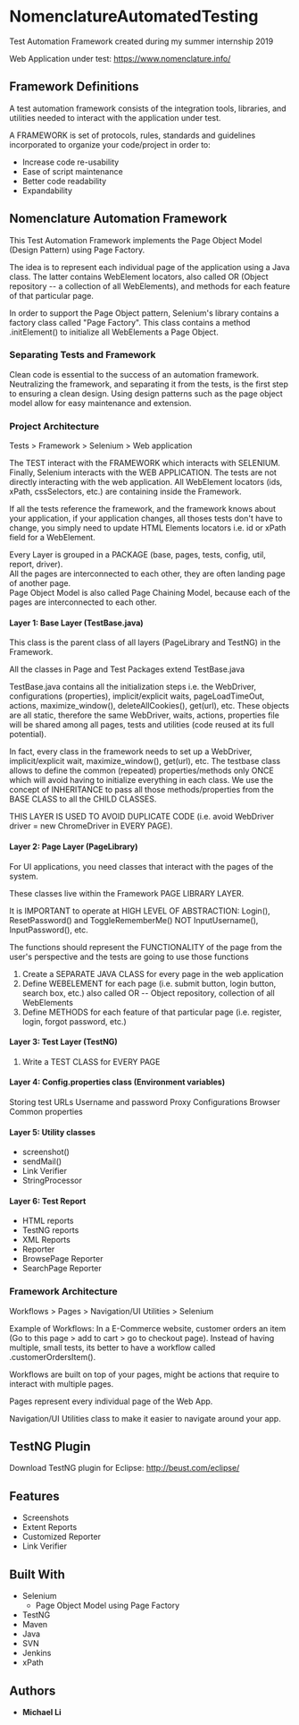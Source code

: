 # NomenclatureAutomatedTesting
Test Automation Framework created during my summer internship 2019

Web Application under test: https://www.nomenclature.info/

## Framework Definitions
A test automation framework consists of the integration tools, libraries, and utilities needed to interact with the application under test.

A FRAMEWORK is set of protocols, rules, standards and guidelines incorporated to organize your code/project in order to:
- Increase code re-usability
- Ease of script maintenance
- Better code readability
- Expandability

## Nomenclature Automation Framework
This Test Automation Framework implements the Page Object Model (Design Pattern) using Page Factory. 

The idea is to represent each individual page of the application using a Java class. The latter contains WebElement locators, also called OR (Object repository -- a collection of all WebElements), and methods for each feature of that particular page.

In order to support the Page Object pattern, Selenium's library contains a factory class called "Page Factory". This class contains a method .initElement() to initialize all WebElements a Page Object.  

### Separating Tests and Framework
Clean code is essential to the success of an automation framework. Neutralizing the framework, and separating it from the tests, is the first step to ensuring a clean design. Using design patterns such as the page object model allow for easy maintenance and extension.  

### Project Architecture
Tests > Framework > Selenium > Web application  

The TEST interact with the FRAMEWORK which interacts with SELENIUM. Finally, Selenium interacts with the WEB APPLICATION. The tests are not directly interacting with the web application. All WebElement locators (ids, xPath, cssSelectors, etc.) are containing inside the Framework.  

If all the tests reference the framework, and the framework knows about your application, if your application changes, all thoses tests don't have to change, you simply need to update HTML Elements locators i.e. id or xPath field for a WebElement.

Every Layer is grouped in a PACKAGE (base, pages, tests, config, util, report, driver).  
All the pages are interconnected to each other, they are often landing page of another page.  
Page Object Model is also called Page Chaining Model, because each of the pages are interconnected to each other.  

#### Layer 1: Base Layer (TestBase.java)
This class is the parent class of all layers (PageLibrary and TestNG) in the Framework.  

All the classes in Page and Test Packages extend TestBase.java  

TestBase.java contains all the initialization steps i.e. the WebDriver, configurations (properties), implicit/explicit waits, pageLoadTimeOut, actions, maximize_window(), deleteAllCookies(), get(url), etc. These objects are all static, therefore the same WebDriver, waits, actions, properties file will be shared among all pages, tests and utilities (code reused at its full potential).

   
In fact, every class in the framework needs to set up a WebDriver, implicit/explicit wait, maximize_window(), get(url), etc. The testbase class allows to define the common (repeated) properties/methods only ONCE which will avoid having to initialize everything in each class. We use the concept of INHERITANCE to pass all those methods/properties from the BASE CLASS to all the CHILD CLASSES.

THIS LAYER IS USED TO AVOID DUPLICATE CODE (i.e. avoid WebDriver driver = new ChromeDriver in EVERY PAGE).

#### Layer 2: Page Layer (PageLibrary)
For UI applications, you need classes that interact with the pages of the system. 

These classes live within the Framework PAGE LIBRARY LAYER.  

It is IMPORTANT to operate at HIGH LEVEL OF ABSTRACTION: Login(), ResetPassword() and ToggleRememberMe() NOT InputUsername(), InputPassword(), etc. 

The functions should represent the FUNCTIONALITY of the page from the user's perspective and the tests are going to use those functions

1. Create a SEPARATE JAVA CLASS for every page in the web application
2. Define WEBELEMENT for each page (i.e. submit button, login button, search box, etc.) also called OR -- Object repository, collection of all WebElements  
3. Define METHODS for each feature of that particular page (i.e. register, login, forgot password, etc.)

#### Layer 3: Test Layer (TestNG)
1. Write a TEST CLASS for EVERY PAGE

#### Layer 4: Config.properties class (Environment variables)
Storing test URLs
Username and password
Proxy Configurations
Browser
Common properties

#### Layer 5: Utility classes
- screenshot()
- sendMail()
- Link Verifier
- StringProcessor

#### Layer 6: Test Report 
- HTML reports
- TestNG reports
- XML Reports
- Reporter
- BrowsePage Reporter
- SearchPage Reporter 

### Framework Architecture
Workflows > Pages > Navigation/UI Utilities > Selenium

Example of Workflows: In a E-Commerce website, customer orders an item (Go to this page > add to cart > go to checkout page).
                      Instead of having multiple, small tests, its better to have a workflow called .customerOrdersItem().

Workflows are built on top of your pages, might be actions that require to interact with multiple pages.  

Pages represent every individual page of the Web App.  

Navigation/UI Utilities class to make it easier to navigate around your app.  

## TestNG Plugin
Download TestNG plugin for Eclipse: http://beust.com/eclipse/

## Features
- Screenshots
- Extent Reports
- Customized Reporter
- Link Verifier

## Built With
 * Selenium 
    - Page Object Model using Page Factory
 * TestNG
 * Maven
 * Java
 * SVN
 * Jenkins
 * xPath 

 ## Authors

* **Michael Li**

